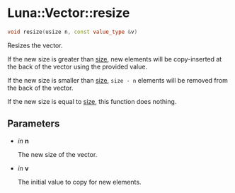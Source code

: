 # Luna::Vector::resize

```c++
void resize(usize n, const value_type &v)
```

Resizes the vector. 

If the new size is greater than [size](class_luna_1_1_vector_1a79348f1b7c06b34052b42656a0279429.md), new elements will be copy-inserted at the back of the vector using the provided value.

If the new size is smaller than [size](class_luna_1_1_vector_1a79348f1b7c06b34052b42656a0279429.md), `size - n` elements will be removed from the back of the vector.

If the new size is equal to [size](class_luna_1_1_vector_1a79348f1b7c06b34052b42656a0279429.md), this function does nothing. 

## Parameters
* *in* **n**

    The new size of the vector. 

* *in* **v**

    The initial value to copy for new elements. 

